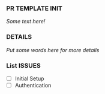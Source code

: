### PR TEMPLATE INIT
_Some text here!_

### DETAILS
_Put some words here for more details_

### List ISSUES
- [ ] Initial Setup
- [ ] Authentication
